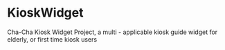 # KioskWidget
Cha-Cha Kiosk Widget Project, a multi - applicable kiosk guide widget for elderly, or first time kiosk users
